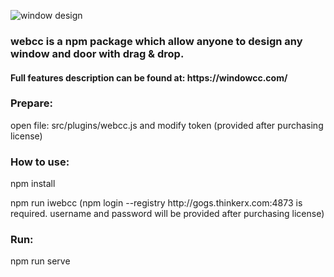![window design](https://webcc-pro.thinkerx.com/official_website/resource/home_pic9.gif)
<h3>webcc is a npm package which allow anyone to design any window and door with drag & drop.</h3>
<h4>Full features description can be found at: https://windowcc.com/</h4>

<h3>Prepare:</h3>
<p>open file: src/plugins/webcc.js and modify token (provided after purchasing license)</p>

<h3>How to use:</h3>
<p>npm install</p>
<p>npm run iwebcc   (npm login --registry http://gogs.thinkerx.com:4873 is required. username and password will be provided after purchasing license)</p>

<h3>Run:</h3>
<p>npm run serve</p>

